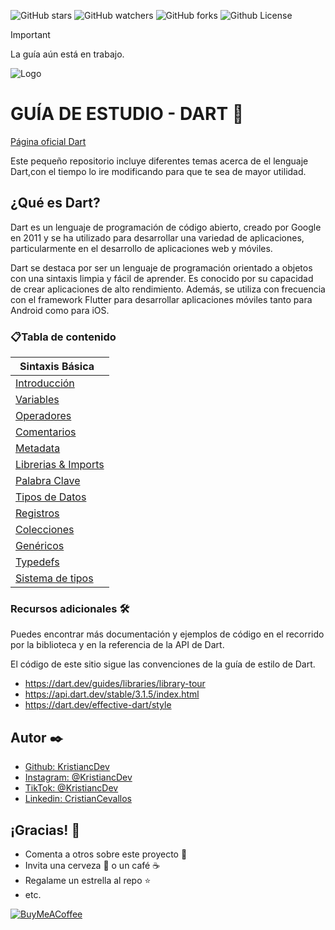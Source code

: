 ![GitHub stars](https://img.shields.io/github/stars/kristiancdev/Dart?color=blueviolet)
![GitHub watchers](https://img.shields.io/github/watchers/kristiancdev/Dart?color=important&logoColor=important)
![GitHub forks](https://img.shields.io/github/forks/kristiancdev/Dart?color=success)
![Github License](https://img.shields.io/badge/LICENCE-MIT-red)

> [!IMPORTANT]
> La guía aún está en trabajo.

![Logo](https://dart.dev/assets/img/shared/dart/logo+text/horizontal/white.svg)

# GUÍA DE ESTUDIO - DART 🚀

[Página oficial Dart](https://dart.dev/)

Este pequeño repositorio incluye diferentes temas acerca de el lenguaje Dart,con el tiempo lo ire modificando para que te sea de mayor utilidad.

## ¿Qué es Dart?

Dart es un lenguaje de programación de código abierto, creado por Google en 2011 y se ha utilizado para desarrollar una variedad de aplicaciones, particularmente en el desarrollo de aplicaciones web y móviles.

Dart se destaca por ser un lenguaje de programación orientado a objetos con una sintaxis limpia y fácil de aprender. Es conocido por su capacidad de crear aplicaciones de alto rendimiento. Además, se utiliza con frecuencia con el framework Flutter para desarrollar aplicaciones móviles tanto para Android como para iOS.

### 📋Tabla de contenido

| Sintaxis Básica                                           |
| --------------------------------------------------------- |
| [Introducción](/introduction.md)                          |
| [Variables](syntax_basics/variables.md)                   |
| [Operadores](syntax_basics/operators.md)                  |
| [Comentarios](syntax_basics/comments.md)                  |
| [Metadata](syntax_basics/metadata.md)                     |
| [Librerias & Imports](syntax_basics/libraries_imports.md) |
| [Palabra Clave](syntax_basics/keywords.md)                |
| [Tipos de Datos](https://kristiancdev.github.io/)         |
| [Registros](https://kristiancdev.github.io/)              |
| [Colecciones](https://kristiancdev.github.io/)            |
| [Genéricos](https://kristiancdev.github.io/)              |
| [Typedefs](https://kristiancdev.github.io/)               |
| [Sistema de tipos](https://kristiancdev.github.io/)       |

### Recursos adicionales 🛠️

Puedes encontrar más documentación y ejemplos de código en el recorrido por la biblioteca y en la referencia de la API de Dart.

El código de este sitio sigue las convenciones de la guía de estilo de Dart.

- https://dart.dev/guides/libraries/library-tour
- https://api.dart.dev/stable/3.1.5/index.html
- https://dart.dev/effective-dart/style

## Autor ✒️

- [Github: KristiancDev](https://github.com/kristiancdev)
- [Instagram: @KristiancDev](https://github.com/kristiancdev)
- [TikTok: @KristiancDev](https://github.com/kristiancdev)
- [Linkedin: CristianCevallos](www.linkedin.com/in/cristiancevallos)

## ¡Gracias! 🎁

- Comenta a otros sobre este proyecto 📢
- Invita una cerveza 🍺 o un café ☕
- Regalame un estrella al repo ⭐
- etc.

[![BuyMeACoffee](https://img.shields.io/badge/Buy_Me_A_Coffee-apoya_mi_trabajo-FFDD00?style=for-the-badge&logo=buy-me-a-coffee&logoColor=white&labelColor=101010)](https://www.buymeacoffee.com/kristiancdev)
